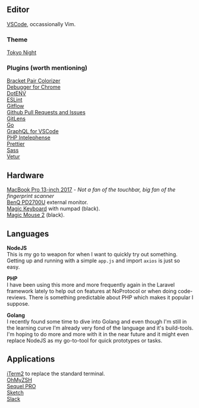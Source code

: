 ## Editor

[VSCode](https://code.visualstudio.com/), occassionally Vim.

### Theme

[Tokyo Night](https://marketplace.visualstudio.com/items?itemName=enkia.tokyo-night)

### Plugins (worth mentioning)

[Bracket Pair Colorizer](https://marketplace.visualstudio.com/items?itemName=CoenraadS.bracket-pair-colorizer)  
[Debugger for Chrome](https://marketplace.visualstudio.com/items?itemName=msjsdiag.debugger-for-chrome)  
[DotENV](https://marketplace.visualstudio.com/items?itemName=mikestead.dotenv)  
[ESLint](https://marketplace.visualstudio.com/items?itemName=dbaeumer.vscode-eslint)  
[Gitflow](https://marketplace.visualstudio.com/items?itemName=vector-of-bool.gitflow)  
[Github Pull Requests and Issues](https://marketplace.visualstudio.com/items?itemName=GitHub.vscode-pull-request-github)  
[GitLens](https://marketplace.visualstudio.com/items?itemName=eamodio.gitlens)  
[Go](https://marketplace.visualstudio.com/items?itemName=golang.Go)  
[GraphQL for VSCode](https://marketplace.visualstudio.com/items?itemName=GraphQL.vscode-graphql)  
[PHP Intelephense](https://marketplace.visualstudio.com/items?itemName=bmewburn.vscode-intelephense-client)  
[Prettier](https://marketplace.visualstudio.com/items?itemName=esbenp.prettier-vscode)  
[Sass](https://marketplace.visualstudio.com/items?itemName=Syler.sass-indented)  
[Vetur](https://marketplace.visualstudio.com/items?itemName=octref.vetur)

## Hardware

[MacBook Pro 13-inch 2017](https://support.apple.com/kb/SP754?locale=en_US) - _Not a fan of the touchbar, big fan of the fingerprint scanner_  
[BenQ PD2700U](https://www.coolblue.nl/product/832330/benq-pd2700u.html) external monitor.  
[Magic Keyboard](https://www.apple.com/nl/shop/product/MRMH2N/A/magic-keyboard-met-numeriek-toetsenblok-nederlands-spacegrijs?fnode=46b4ef25f4c3e7f80a27abcb19f9bad3bc9f58b4ba53b6514fbf93ad2d560dac9648fe331150cb9d1680684af43d87e92a48bc60e2894fa06308eb9ebf21a90d53ed2aa54870adf8493d1ca36003f13b8a39bd7f3b20f334f834d07e0aa91b9e) with numpad (black).  
[Magic Mouse 2](https://www.apple.com/nl/shop/product/MRME2/magic-mouse-2-spacegrijs?fnode=e2871f2da7d0d59f35ab2fe498cadb481093b81ec85f40966e62fc9bf6a9d270c3e0322b3276fdbae1591727836a88c2e02bfb6b1a5d350d559214adf662b0018053fe23435c48490e4b76afad0e2744e2b9d6e65a6a7c3a27666c8aa25e81da) (black).

## Languages

**NodeJS**  
This is my go to weapon for when I want to quickly try out something. Getting up and running with a simple `app.js` and import `axios` is just so easy.

**PHP**  
I have been using this more and more frequently again in the Laravel framework lately to help out on features at NoProtocol or when doing code-reviews. There is something predictable about PHP which makes it popular I suppose.

**Golang**  
I recently found some time to dive into Golang and even though I'm still in the learning curve I'm already very fond of the language and it's build-tools. I'm hoping to do more and more with it in the near future and it might even replace NodeJS as my go-to-tool for quick prototypes or tasks.

## Applications

[iTerm2](https://www.iterm2.com/) to replace the standard terminal.  
[OhMyZSH](https://github.com/ohmyzsh/ohmyzsh)  
[Sequel PRO](https://www.sequelpro.com/)  
[Sketch](https://www.sketch.com/)  
[Slack](https://slack.com/intl/en-nl/)

